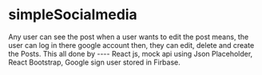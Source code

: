 # simpleSocialmedia
Any user can see the post when a user wants to edit the post means, the user can log in there google account then, they can edit, delete and create the Posts. This all done by ---- React js, mock api using Json Placeholder, React Bootstrap, Google sign user stored in Firbase.
